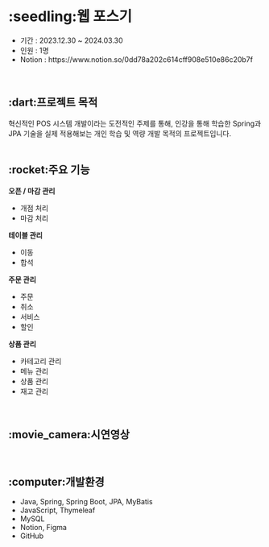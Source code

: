 <h1>:seedling:웹 포스기</h1>
<ul>
  <li>기간 : 2023.12.30 ~ 2024.03.30</li>
  <li>인원 : 1명</li>
  <li>Notion : https://www.notion.so/0dd78a202c614cff908e510e86c20b7f</li>
</ul>
<br/>
<h2>:dart:프로젝트 목적</h2>
혁신적인 POS 시스템 개발이라는 도전적인 주제를 통해, 인강을 통해 학습한 Spring과 JPA 기술을 실제 적용해보는 개인 학습 및 역량 개발 목적의 프로젝트입니다.
<br/><br/>
<h2>:rocket:주요 기능</h2>
<strong>오픈 / 마감 관리</strong>
<ul>
  <li>개점 처리</li>
  <li>마감 처리</li>
</ul>
<strong>테이블 관리</strong>
<ul>
  <li>이동</li>
  <li>합석</li>
</ul>
<strong>주문 관리</strong>
<ul>
  <li>주문</li>
  <li>취소</li>
  <li>서비스</li>
  <li>할인</li>
</ul>
<strong>상품 관리</strong>
<ul>
  <li>카테고리 관리</li>
  <li>메뉴 관리</li>
  <li>상품 관리</li>
  <li>재고 관리</li>
</ul>
<br/>
<h2>:movie_camera:시연영상</h2>
<br/>
<h2>:computer:개발환경</h2>
<ul>
  <li>Java, Spring, Spring Boot, JPA, MyBatis</li>
  <li>JavaScript, Thymeleaf</li>
  <li>MySQL</li>
  <li>Notion, Figma</li>
  <li>GitHub</li>
</ul>
